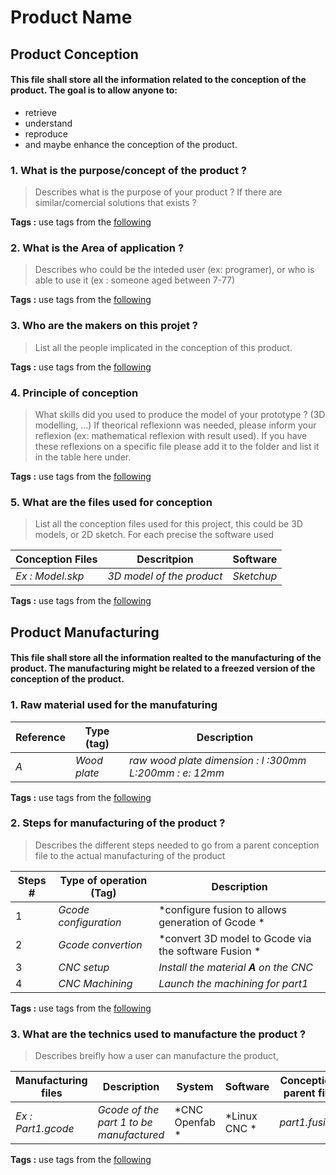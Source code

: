 # Product Name

## Product Conception

#### This file shall store all the information related to the conception of the product. The goal is to allow anyone to:
- retrieve
- understand
- reproduce 
- and maybe enhance the conception of the product.


### 1. What is the purpose/concept of the product ?
> Describes what is the purpose of your product ? If there are similar/comercial solutions that exists ? 

**Tags :** use tags from the [following](https://github.com/InfiniFab/Fablab-Catalogue-Template/blob/master/tags.md)

### 2. What is the Area of application ?
> Describes who could be the inteded user (ex: programer), or who is able to use it (ex : someone aged between 7-77)

**Tags :** use tags from the [following](https://github.com/InfiniFab/Fablab-Catalogue-Template/blob/master/tags.md)

### 3. Who are the makers on this projet ?
> List all the people implicated in the conception of this product.

**Tags :** use tags from the [following](https://github.com/InfiniFab/Fablab-Catalogue-Template/blob/master/tags.md)

### 4. Principle of conception
> What skills did you used to produce the model of your prototype ? (3D modelling, ...) If theorical reflexionn was needed, please inform your reflexion (ex: mathematical reflexion with result used). If you have these reflexions on a specific file please add it to the folder and list it in the table here under.

**Tags :** use tags from the [following](https://github.com/InfiniFab/Fablab-Catalogue-Template/blob/master/tags.md)

### 5. What are the files used for conception
> List all the conception files used for this project, this could be 3D models, or 2D sketch. For each precise the software used

Conception Files | Descritpion | Software
-----------------|-------------|---------
*Ex : Model.skp* | *3D model of the product* | *Sketchup*

**Tags :** use tags from the [following](https://github.com/InfiniFab/Fablab-Catalogue-Template/blob/master/tags.md)

## Product Manufacturing

#### This file shall store all the information realted to the manufacturing of the product. The manufacturing might be related to a freezed version of the conception of the product.

### 1. Raw material used for the manufaturing
Reference | Type (tag) | Description
----------|------------|------------
*A* | *Wood plate*| *raw wood plate dimension : l :300mm L:200mm : e: 12mm*

**Tags :** use tags from the [following](https://github.com/InfiniFab/Fablab-Catalogue-Template/blob/master/tags.md)

### 2. Steps for manufacturing of the product ?
> Describes the different steps needed to go from a parent conception file to the actual manufacturing of the product

Steps # | Type of operation (Tag) |  Description 
--------|-------------------------|-------------
1 | *Gcode configuration* | *configure fusion to allows generation of Gcode *
2 | *Gcode convertion* | *convert 3D model to Gcode via the software Fusion *
3 | *CNC setup* | *Install the material **A** on the CNC*
4 | *CNC Machining* | *Launch the machining for part1*

**Tags :** use tags from the [following](https://github.com/InfiniFab/Fablab-Catalogue-Template/blob/master/tags.md)

### 3. What are the technics used to manufacture the product ? 
> Describes breifly how a user can manufacture the product, 

 Manufacturing files	| Description	| System	| Software	| Conception parent file	| Material
 ---------------------|-------------|---------|-----------|-------------------------|---------
*Ex : Part1.gcode*	|*Gcode of the part 1 to be manufactured*	| *CNC Openfab	* | *Linux CNC	* | *part1.fusion* | 	*Wood*

**Tags :** use tags from the [following](https://github.com/InfiniFab/Fablab-Catalogue-Template/blob/master/tags.md)
